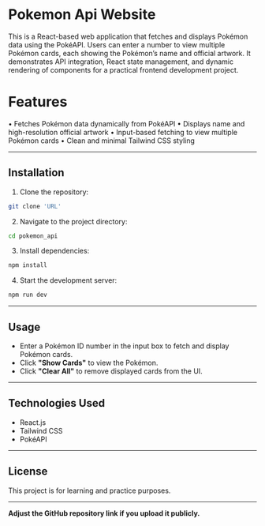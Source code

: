 # Pokemon Api Website
This is a React-based web application that fetches and displays Pokémon data using the PokéAPI. Users can enter a number to view multiple Pokémon cards, each showing the Pokémon’s name and official artwork. It demonstrates API integration, React state management, and dynamic rendering of components for a practical frontend development project.

# Features
•	Fetches Pokémon data dynamically from PokéAPI
•	Displays name and high-resolution official artwork
•	Input-based fetching to view multiple Pokémon cards
•	Clean and minimal Tailwind CSS styling

---

## **Installation**

1. Clone the repository:

```bash
git clone 'URL'
```

2. Navigate to the project directory:

```bash
cd pokemon_api
```

3. Install dependencies:

```bash
npm install
```

4. Start the development server:

```bash
npm run dev
```

---

## **Usage**

- Enter a Pokémon ID number in the input box to fetch and display Pokémon cards.
- Click **"Show Cards"** to view the Pokémon.
- Click **"Clear All"** to remove displayed cards from the UI.

---

## **Technologies Used**

- React.js
- Tailwind CSS
- PokéAPI

---

## **License**

This project is for learning and practice purposes.

---

**Adjust the GitHub repository link if you upload it publicly.**